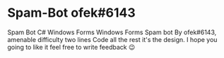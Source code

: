 # Spam-Bot ofek#6143
Spam Bot C# Windows Forms Windows Forms Spam bot By ofek#6143, amenable difficulty two lines Code all the rest it's the design. I hope you going to like it feel free to write feedback :wink:
